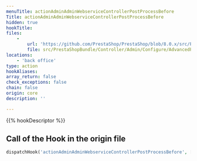 ```yaml
---
menuTitle: actionAdminAdminWebserviceControllerPostProcessBefore
Title: actionAdminAdminWebserviceControllerPostProcessBefore
hidden: true
hookTitle: 
files:
    -
        url: 'https://github.com/PrestaShop/PrestaShop/blob/8.0.x/src/PrestaShopBundle/Controller/Admin/Configure/AdvancedParameters/WebserviceController.php'
        file: src/PrestaShopBundle/Controller/Admin/Configure/AdvancedParameters/WebserviceController.php
locations:
    - 'back office'
type: action
hookAliases: 
array_return: false
check_exceptions: false
chain: false
origin: core
description: ''

---
```


{{% hookDescriptor %}}

## Call of the Hook in the origin file

```php
dispatchHook('actionAdminAdminWebserviceControllerPostProcessBefore', ['controller' => $this])
```
